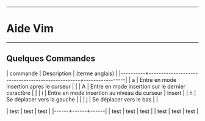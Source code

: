 ***************************************
# Aide Vim 
************************

## Quelques Commandes 

| commande | Description                                      | (terme anglais) |
|----------+--------------------------------------------------+-----------------|
| a        | Entre en mode insertion apres le curseur         |                 |
| A        | Entre en mode insertion sur le dernier caractère |                 |
| i        | Entre en mode insertion au niveau du curseur     | insert          |
| h        | Se déplacer vers la gauche                       |                 |
| j        | Se déplacer vers le bas                          |                 |



| test | test | test |
|------+------+------|
| test | test | test |
| test | test | test |
